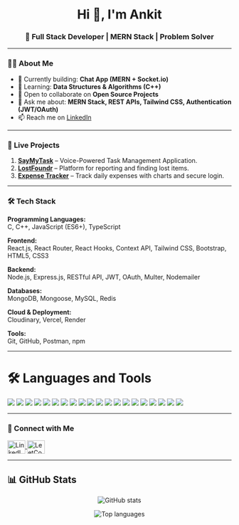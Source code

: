 <h1 align="center">Hi 👋, I'm Ankit</h1>
<h3 align="center">🚀 Full Stack Developer | MERN Stack | Problem Solver</h3>

---

### 👨‍💻 About Me  
- 🔭 Currently building: **Chat App (MERN + Socket.io)**  
- 🌱 Learning: **Data Structures & Algorithms (C++)**  
- 👯 Open to collaborate on **Open Source Projects**  
- 💬 Ask me about: **MERN Stack, REST APIs, Tailwind CSS, Authentication (JWT/OAuth)**  
- 📫 Reach me on [LinkedIn](https://www.linkedin.com/in/ankit-saharan-766a132ab)  

---

### 🌟 Live Projects  
1. **[SayMyTask](https://say-my-task.vercel.app)** – Voice-Powered Task Management Application.  
2. **[LostFoundr](https://lost-foundr.vercel.app)** – Platform for reporting and finding lost items.  
3. **[Expense Tracker](https://expense-tracker-famp.onrender.com)** – Track daily expenses with charts and secure login.  


---

### 🛠️ Tech Stack  

**Programming Languages:**  
C, C++, JavaScript (ES6+), TypeScript  

**Frontend:**  
React.js, React Router, React Hooks, Context API, Tailwind CSS, Bootstrap, HTML5, CSS3  

**Backend:**  
Node.js, Express.js, RESTful API, JWT, OAuth, Multer, Nodemailer  

**Databases:**  
MongoDB, Mongoose, MySQL, Redis  

**Cloud & Deployment:**  
Cloudinary, Vercel, Render  

**Tools:**  
Git, GitHub, Postman, npm  

---

# 🛠️ Languages and Tools  
<p align="left"> 
  <img src="https://img.shields.io/badge/C-00599C?logo=c&logoColor=white" />
  <img src="https://img.shields.io/badge/C++-00599C?logo=cplusplus&logoColor=white" />
  <img src="https://img.shields.io/badge/JavaScript-F7DF1E?logo=javascript&logoColor=black" />
  <img src="https://img.shields.io/badge/TypeScript-007ACC?logo=typescript&logoColor=white" />
  <img src="https://img.shields.io/badge/React-20232A?logo=react&logoColor=61DAFB" />
  <img src="https://img.shields.io/badge/Node.js-43853D?logo=node.js&logoColor=white" />
  <img src="https://img.shields.io/badge/Express.js-000000?logo=express&logoColor=white" />
  <img src="https://img.shields.io/badge/MongoDB-4EA94B?logo=mongodb&logoColor=white" />
  <img src="https://img.shields.io/badge/MySQL-4479A1?logo=mysql&logoColor=white" />
  <img src="https://img.shields.io/badge/Redis-DC382D?logo=redis&logoColor=white" />
  <img src="https://img.shields.io/badge/Tailwind_CSS-38B2AC?logo=tailwind-css&logoColor=white" />
  <img src="https://img.shields.io/badge/Bootstrap-7952B3?logo=bootstrap&logoColor=white" />
  <img src="https://img.shields.io/badge/HTML5-E34F26?logo=html5&logoColor=white" />
  <img src="https://img.shields.io/badge/CSS3-1572B6?logo=css3&logoColor=white" />
  <img src="https://img.shields.io/badge/Postman-FF6C37?logo=postman&logoColor=white" />
  <img src="https://img.shields.io/badge/npm-CB3837?logo=npm&logoColor=white" />
  <img src="https://img.shields.io/badge/Git-F05032?logo=git&logoColor=white" />
  <img src="https://img.shields.io/badge/GitHub-181717?logo=github&logoColor=white" />
  <img src="https://img.shields.io/badge/Cloudinary-3448C5?logo=cloudinary&logoColor=white" />
  <img src="https://img.shields.io/badge/Render-46E3B7?logo=render&logoColor=black" />
</p>

---

### 🔗 Connect with Me  
<p align="left">
<a href="https://www.linkedin.com/in/ankit-saharan-766a132ab" target="blank">
<img align="center" src="https://raw.githubusercontent.com/rahuldkjain/github-profile-readme-generator/master/src/images/icons/Social/linked-in-alt.svg" alt="LinkedIn" height="30" width="40" />
</a>
<a href="https://www.leetcode.com/ankit_88" target="blank">
<img align="center" src="https://raw.githubusercontent.com/rahuldkjain/github-profile-readme-generator/master/src/images/icons/Social/leet-code.svg" alt="LeetCode" height="30" width="40" />
</a>
</p>  

---

## 📊 GitHub Stats  
<p align="center">
  <img src="https://github-readme-stats.vercel.app/api?username=ankit11556&show_icons=true&hide=prs,issues,contribs&theme=radical" alt="GitHub stats" />
</p>

<p align="center">
  <img src="https://github-readme-stats.vercel.app/api/top-langs?username=ankit11556&show_icons=true&locale=en&layout=compact&theme=radical" alt="Top languages" />
</p>
